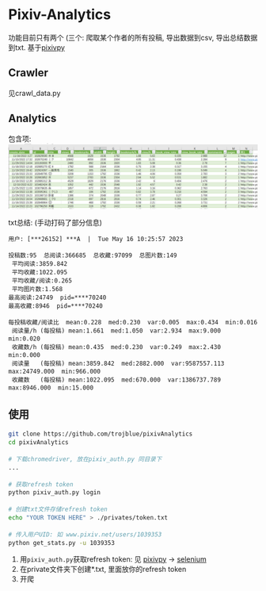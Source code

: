 # Pixiv-Analytics

功能目前只有两个 (三个: 爬取某个作者的所有投稿, 导出数据到csv, 导出总结数据到txt. 基于[pixivpy](https://github.com/upbit/pixivpy)


## Crawler

见crawl_data.py



## Analytics

包含项:
![img.png](img.png)

txt总结: (手动打码了部分信息)
```
用户: [***26152] ***A  |  Tue May 16 10:25:57 2023

投稿数:95  总阅读:366685  总收藏:97099  总图片数:149
 平均阅读:3859.842
 平均收藏:1022.095
 平均收藏/阅读:0.265
 平均图片数:1.568
最高阅读:24749  pid=****70240
最高收藏:8946  pid=****70240

每投稿收藏/阅读比  mean:0.228  med:0.230  var:0.005  max:0.434  min:0.016
 阅读量/h (每投稿) mean:1.661  med:1.050  var:2.934  max:9.000  min:0.020
 收藏数/h (每投稿) mean:0.435  med:0.230  var:0.249  max:2.430  min:0.000
 阅读量   (每投稿) mean:3859.842  med:2882.000  var:9587557.113  max:24749.000  min:966.000
 收藏数   (每投稿) mean:1022.095  med:670.000  var:1386737.789  max:8946.000  min:15.000
```
## 使用
```bash
git clone https://github.com/trojblue/pixivAnalytics
cd pixivAnalytics

# 下载chromedriver, 放在pixiv_auth.py 同目录下
...

# 获取refresh token
python pixiv_auth.py login

# 创建txt文件存储refresh token
echo "YOUR TOKEN HERE" > ./privates/token.txt

# 传入用户UID: 如 www.pixiv.net/users/1039353
python get_stats.py -u 1039353
```

1. 用`pixiv_auth.py`获取refresh token: 见 [pixivpy](https://github.com/upbit/pixivpy) →  [selenium](https://gist.github.com/upbit/6edda27cb1644e94183291109b8a5fde)
2. 在private文件夹下创建*.txt, 里面放你的refresh token
3. 开爬
